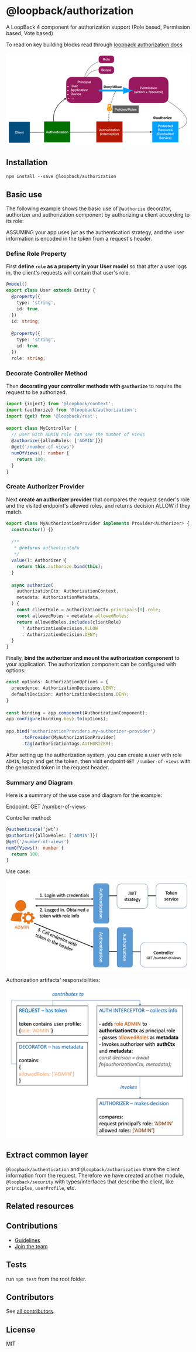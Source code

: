 # @loopback/authorization

A LoopBack 4 component for authorization support (Role based, Permission based,
Vote based)

To read on key building blocks read through
[loopback authorization docs](https://loopback.io/doc/en/lb4/Loopback-component-authorization.html)

![Authorization](imgs/authorization.png)

## Installation

```shell
npm install --save @loopback/authorization
```

## Basic use

The following example shows the basic use of `@authorize` decorator, authorizer
and authorization component by authorizing a client according to its role:

ASSUMING your app uses jwt as the authentication strategy, and the user
information is encoded in the token from a request's header.

### Define Role Property

First **define `role` as a property in your User model** so that after a user
logs in, the client's requests will contain that user's role.

```ts
@model()
export class User extends Entity {
  @property({
    type: 'string',
    id: true,
  })
  id: string;

  @property({
    type: 'string',
    id: true,
  })
  role: string;
```

### Decorate Controller Method

Then **decorating your controller methods with `@authorize`** to require the
request to be authorized.

```ts
import {inject} from '@loopback/context';
import {authorize} from '@loopback/authorization';
import {get} from '@loopback/rest';

export class MyController {
  // user with ADMIN role can see the number of views
  @authorize({allowRoles: ['ADMIN']})
  @get('/number-of-views')
  numOfViews(): number {
    return 100;
  }
}
```

### Create Authorizer Provider

Next **create an authorizer provider** that compares the request sender's role
and the visited endpoint's allowed roles, and returns decision ALLOW if they
match.

```ts
export class MyAuthorizationProvider implements Provider<Authorizer> {
  constructor() {}

  /**
   * @returns authenticateFn
   */
  value(): Authorizer {
    return this.authorize.bind(this);
  }

  async authorize(
    authorizationCtx: AuthorizationContext,
    metadata: AuthorizationMetadata,
  ) {
    const clientRole = authorizationCtx.principals[0].role;
    const allowedRoles = metadata.allowedRoles;
    return allowedRoles.includes(clientRole)
      ? AuthorizationDecision.ALLOW
      : AuthorizationDecision.DENY;
  }
}
```

Finally, **bind the authorizer and mount the authorization component** to your
application. The authorization component can be configured with options:

```ts
const options: AuthorizationOptions = {
  precedence: AuthorizationDecisions.DENY;
  defaultDecision: AuthorizationDecisions.DENY;
}

const binding = app.component(AuthorizationComponent);
app.configure(binding.key).to(options);

app.bind('authorizationProviders.my-authorizer-provider')
      .toProvider(MyAuthorizationProvider)
      .tag(AuthorizationTags.AUTHORIZER);

```

After setting up the authorization system, you can create a user with role
`ADMIN`, login and get the token, then visit endpoint `GET /number-of-views`
with the generated token in the request header.

### Summary and Diagram

Here is a summary of the use case and diagram for the example:

Endpoint: GET /number-of-views

Controller method:

```ts
@authenticate(‘jwt’)
@authorize({allowRoles: ['ADMIN']})
@get('/number-of-views')
numOfViews(): number {
  return 100;
}
```

Use case:

![Use case](imgs/use-case.png)

Authorization artifacts' responsibilities:

![Authorization artifacts' responsibilities](imgs/responsibilities.png)

## Extract common layer

`@loopback/authentication` and `@loopback/authorization` share the client
information from the request. Therefore we have created another module,
`@loopback/security` with types/interfaces that describe the client, like
`principles`, `userProfile`, etc.

## Related resources

## Contributions

- [Guidelines](https://github.com/strongloop/loopback-next/blob/master/docs/CONTRIBUTING.md)
- [Join the team](https://github.com/strongloop/loopback-next/issues/110)

## Tests

run `npm test` from the root folder.

## Contributors

See
[all contributors](https://github.com/strongloop/loopback-next/graphs/contributors).

## License

MIT
